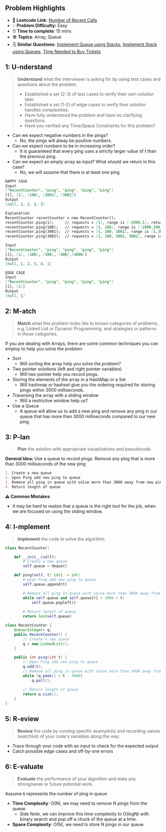 ## Problem Highlights

* 🔗 **Leetcode Link:** [Number of Recent Calls](https://leetcode.com/problems/number-of-recent-calls/) 
* 💡 **Problem Difficulty:** Easy
* ⏰ **Time to complete**: 15 mins
* 🛠️ **Topics**: Array, Queue
* 🗒️ **Similar Questions**: [Implement Queue using Stacks](https://leetcode.com/problems/implement-queue-using-stacks/), [Implement Stack using Queues](https://leetcode.com/problems/implement-stack-using-queues/), [Time Needed to Buy Tickets](https://leetcode.com/problems/time-needed-to-buy-tickets/)
    
## 1: U-nderstand
 
> **Understand** what the interviewer is asking for by using test cases and questions about the problem.
> 
> - Established a set (2-3) of test cases to verify their own solution later.
> - Established a set (1-2) of edge cases to verify their solution handles complexities.
> - Have fully understood the problem and have no clarifying questions.
> - Have you verified any Time/Space Constraints for this problem?

- Can we expect negative numbers in the pings?
  - No, the pings will alway be positive numbers.
- Can we expect numbers to be in increasing order?
  - It is guaranteed that every ping uses a strictly larger value of t than the previous ping.
- Can we expect an empty array as input? What should we return in this case?
  - No, we will assume that there is at least one ping.
   
```markdown
HAPPY CASE
Input
["RecentCounter", "ping", "ping", "ping", "ping"]
[[], [1], [100], [3001], [3002]]
Output
[null, 1, 2, 3, 3]

Explanation
RecentCounter recentCounter = new RecentCounter();
recentCounter.ping(1);     // requests = [1], range is [-2999,1], return 1
recentCounter.ping(100);   // requests = [1, 100], range is [-2900,100], return 2
recentCounter.ping(3001);  // requests = [1, 100, 3001], range is [1,3001], return 3
recentCounter.ping(3002);  // requests = [1, 100, 3001, 3002], range is [2,3002], return 3

Input
["RecentCounter", "ping", "ping", "ping", "ping"]
[[], [1], [100], [300], [400],[4000]]
Output
[null, 1, 2, 3, 4, 1]

EDGE CASE
Input
["RecentCounter", "ping", "ping", "ping", "ping"]
[[], [1]]
Output
[null, 1]
```   
    
## 2: M-atch

> **Match** what this problem looks like to known categories of problems, e.g. Linked List or Dynamic Programming, and strategies or patterns in those categories.

If you are dealing with Arrays, there are some common techniques you can employ to help you solve the problem:
- Sort
  - Will sorting the array help you solve the problem?
- Two pointer solutions (left and right pointer variables)
  - Will two pointer help you record pings.
- Storing the elements of the array in a HashMap or a Set
  - Will hashmap or hashset give you the ordering required for storing pings within 3000 milliseconds.
- Traversing the array with a sliding window
  - Will a restrictive window help us?
- Use a Queue
    - A queue will allow us to add a new ping and remove any ping in our queue that has more than 3000 milliseconds compared to our new ping.

## 3: P-lan

> **Plan** the solution with appropriate visualizations and pseudocode.

**General Idea:** Use a queue to record pings. Remove any ping that is more than 3000 milliseconds of the new ping

```markdown
1. Create a new queue
2. Upon Ping add new ping to queue
3. Remove all ping in queue with value more than 3000 away from new ping
4. Return length of queue
```

**⚠️ Common Mistakes**

* It may be hard to realize that a queue is the right tool for the job, when we are focused on using the sliding window. 

## 4: I-mplement

> **Implement** the code to solve the algorithm.

```python
class RecentCounter:

    def __init__(self):
        # Create a new queue
        self.queue = deque()

    def ping(self, t: int) -> int:
        # Upon Ping add new ping to queue
        self.queue.append(t)

        # Remove all ping in queue with value more than 3000 away from new ping
        while self.queue and self.queue[0] + 3000 < t:
            self.queue.popleft()
        
        # Return length of queue
        return len(self.queue)
```
```java
class RecentCounter {
    Queue<Integer> q;
    public RecentCounter() {
        // Create a new queue
        q = new LinkedList();
    }

    public int ping(int t) {
        // Upon Ping add new ping to queue
        q.add(t);
        // Remove all ping in queue with value more than 3000 away from new ping
        while (q.peek() < t - 3000)
            q.poll();
            
        // Return length of queue
        return q.size();
    }
}
```
    
## 5: R-eview

> **Review** the code by running specific example(s) and recording values (watchlist) of your code's variables along the way.

- Trace through your code with an input to check for the expected output
- Catch possible edge cases and off-by-one errors

## 6: E-valuate

> **Evaluate** the performance of your algorithm and state any strong/weak or future potential work.

Assume `N` represents the number of ping in queue 
    
* **Time Complexity**: O(N), we may need to remove N pings from the queue. 
    * Side Note, we can improve this time complexity to O(logN) with binary search and pop off a chuck of the queue at a time.
* **Space Complexity**: O(N), we need to store N pings in our queue.